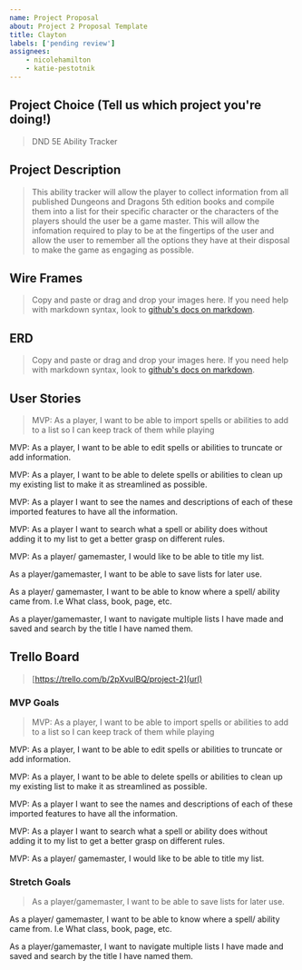 ```yaml
---
name: Project Proposal
about: Project 2 Proposal Template
title: Clayton
labels: ['pending review']
assignees: 
    - nicolehamilton
    - katie-pestotnik
---
```


## Project Choice (Tell us which project you're doing!)
> DND 5E Ability Tracker  

## Project Description
> This ability tracker will allow the player to collect information from all published Dungeons and Dragons 5th edition books and compile them into a list for their specific character or the characters of the players should the user be a game master. This will allow the infomation required to play to be at the fingertips of the user and allow the user to remember all the options they have at their disposal to make the game as engaging as possible. 

## Wire Frames
> Copy and paste or drag and drop your images here. If you need help with markdown syntax, look to [github's docs on markdown](https://docs.github.com/en/get-started/writing-on-github/getting-started-with-writing-and-formatting-on-github/basic-writing-and-formatting-syntax).

## ERD
> Copy and paste or drag and drop your images here. If you need help with markdown syntax, look to [github's docs on markdown](https://docs.github.com/en/get-started/writing-on-github/getting-started-with-writing-and-formatting-on-github/basic-writing-and-formatting-syntax).

## User Stories
> MVP: As a player, I want to be able to import spells or abilities to add to a list so I can keep track of them while playing

MVP: As a player, I want to be able to edit spells or abilities to truncate or add information.

MVP: As a player, I want to be able to delete spells or abilities to clean up my existing list to make it as streamlined as possible. 

MVP: As a player I want to see the names and descriptions of each of these imported features to have all the information.

MVP: As a player I want to search what a spell or ability does without adding it to my list to get a better grasp on different rules. 

MVP: As a player/ gamemaster, I would like to be able to title my list.

As a player/gamemaster, I want to be able to save lists for later use. 

As a player/ gamemaster, I want to be able to know where a spell/ ability came from. I.e What class, book, page, etc. 

As a player/gamemaster, I want to navigate multiple lists I have made and saved and search by the title I have named them.

## Trello Board
> [https://trello.com/b/2pXvulBQ/project-2](url)

### MVP Goals
> MVP: As a player, I want to be able to import spells or abilities to add to a list so I can keep track of them while playing

MVP: As a player, I want to be able to edit spells or abilities to truncate or add information.

MVP: As a player, I want to be able to delete spells or abilities to clean up my existing list to make it as streamlined as possible. 

MVP: As a player I want to see the names and descriptions of each of these imported features to have all the information.

MVP: As a player I want to search what a spell or ability does without adding it to my list to get a better grasp on different rules. 

MVP: As a player/ gamemaster, I would like to be able to title my list. 


### Stretch Goals
> As a player/gamemaster, I want to be able to save lists for later use. 

As a player/ gamemaster, I want to be able to know where a spell/ ability came from. I.e What class, book, page, etc. 

As a player/gamemaster, I want to navigate multiple lists I have made and saved and search by the title I have named them.

